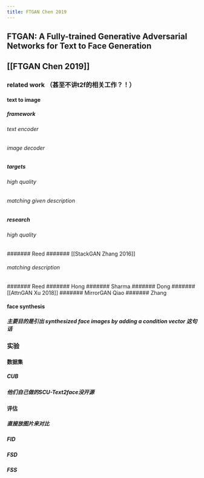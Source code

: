 ```yaml
---
title: FTGAN Chen 2019
---
```


## FTGAN: A Fully-trained Generative Adversarial Networks for Text to Face Generation
##
## [[FTGAN Chen 2019]]
### related work （甚至不讲t2f的相关工作？！）
#### text to image
##### framework
###### text encoder
###### image decoder
##### targets
###### high quality
###### matching given description
##### research
###### high quality
####### Reed
####### [[StackGAN Zhang 2016]]
###### matching description
####### Reed
####### Hong
####### Sharma
####### Dong
####### [[AttnGAN Xu 2018]]
####### MirrorGAN Qiao
####### Zhang
#### face synthesis
##### 主要目的是引出 synthesized face images by adding a condition vector 这句话
### 实验
#### 数据集
##### CUB
##### 他们自己做的SCU-Text2face没开源
#### 评估
##### 直接放图片来对比
##### FID
##### FSD
##### FSS